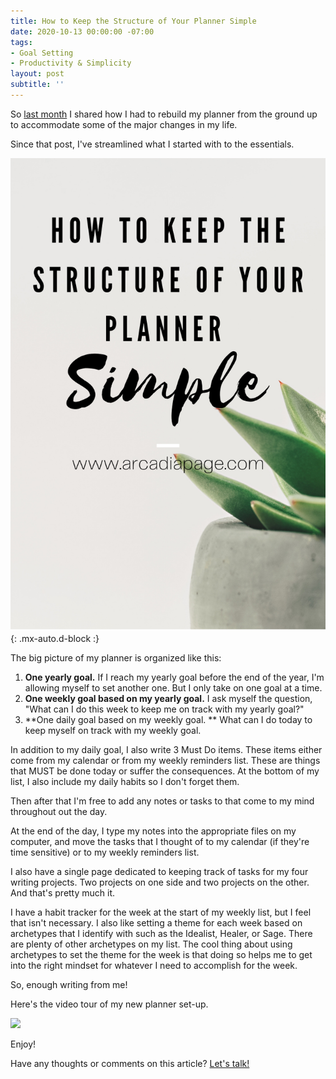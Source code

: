 ```yaml
---
title: How to Keep the Structure of Your Planner Simple
date: 2020-10-13 00:00:00 -07:00
tags:
- Goal Setting
- Productivity & Simplicity
layout: post
subtitle: ''
---
```


So [last month](https://arcadiapage.com/2020-09-19-how-to-build-a-planner-from-scratch/) I shared how I had to rebuild my planner from the ground up to accommodate some of the major changes in my life.

Since that post, I've streamlined what I started with to the essentials.

![](/uploads/simple-structure.png){: .mx-auto.d-block :}

The big picture of my planner is organized like this:

1. **One yearly goal.** If I reach my yearly goal before the end of the year, I'm allowing myself to set another one. But I only take on one goal at a time.
2. **One weekly goal based on my yearly goal.** I ask myself the question, "What can I do this week to keep me on track with my yearly goal?"
3. **One daily goal based on my weekly goal. ** What can I do today to keep myself on track with my weekly goal.

In addition to my daily goal, I also write 3 Must Do items. These items either come from my calendar or from my weekly reminders list. These are things that MUST be done today or suffer the consequences.  At the bottom of my list, I also include my daily habits so I don't forget them.

Then after that I'm free to add any notes or tasks to that come to my mind throughout out the day.

At the end of the day, I type my notes into the appropriate files on my computer, and move the tasks that I thought of to my calendar (if they're time sensitive) or to my weekly reminders list.

I also have a single page dedicated to keeping track of tasks for my four writing projects. Two projects on one side and two projects on the other. And that's pretty much it.

I have a habit tracker for the week at the start of my weekly list, but I feel that isn't necessary. I also like setting a theme for each week based on archetypes that I identify with such as the Idealist, Healer, or Sage. There are plenty of other archetypes on my list. The cool thing about using archetypes to set the theme for the week is that doing so helps me to get into the right mindset for whatever I need to accomplish for the week.

So, enough writing from me!

Here's the video tour of my new planner set-up.

[![](http://img.youtube.com/vi/-yXd7Z2pLDo/0.jpg)](http://www.youtube.com/watch?v=-yXd7Z2pLDo "Simple Planner Structure")

Enjoy! 

Have any thoughts or comments on this article? [Let's talk!](https://arcadiapage.com/talk/)